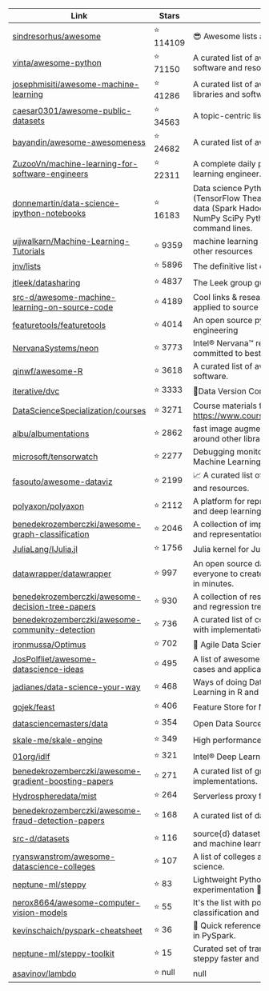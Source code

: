 | Link  | Stars   | Description
| ------------- | ------------- | ------------- |
|[sindresorhus/awesome](https://github.com/sindresorhus/awesome) | :star: 114109|😎 Awesome lists about all kinds of interesting topics|
|[vinta/awesome-python](https://github.com/vinta/awesome-python) | :star: 71150|A curated list of awesome Python frameworks libraries software and resources|
|[josephmisiti/awesome-machine-learning](https://github.com/josephmisiti/awesome-machine-learning) | :star: 41286|A curated list of awesome Machine Learning frameworks libraries and software.|
|[caesar0301/awesome-public-datasets](https://github.com/caesar0301/awesome-public-datasets) | :star: 34563|A topic-centric list of HQ open datasets. PR ☛☛☛|
|[bayandin/awesome-awesomeness](https://github.com/bayandin/awesome-awesomeness) | :star: 24682|A curated list of awesome awesomeness|
|[ZuzooVn/machine-learning-for-software-engineers](https://github.com/ZuzooVn/machine-learning-for-software-engineers) | :star: 22311|A complete daily plan for studying to become a machine learning engineer.|
|[donnemartin/data-science-ipython-notebooks](https://github.com/donnemartin/data-science-ipython-notebooks) | :star: 16183|Data science Python notebooks: Deep learning (TensorFlow Theano Caffe Keras) scikit-learn Kaggle big data (Spark Hadoop MapReduce HDFS) matplotlib pandas NumPy SciPy Python essentials AWS and various command lines.|
|[ujjwalkarn/Machine-Learning-Tutorials](https://github.com/ujjwalkarn/Machine-Learning-Tutorials) | :star: 9359|machine learning and deep learning tutorials articles and other resources |
|[jnv/lists](https://github.com/jnv/lists) | :star: 5896|The definitive list of lists (of lists) curated on GitHub|
|[jtleek/datasharing](https://github.com/jtleek/datasharing) | :star: 4837|The Leek group guide to data sharing |
|[src-d/awesome-machine-learning-on-source-code](https://github.com/src-d/awesome-machine-learning-on-source-code) | :star: 4189|Cool links & research papers related to Machine Learning applied to source code (MLonCode)|
|[featuretools/featuretools](https://github.com/featuretools/featuretools) | :star: 4014|An open source python framework for automated feature engineering|
|[NervanaSystems/neon](https://github.com/NervanaSystems/neon) | :star: 3773|Intel® Nervana™ reference deep learning framework committed to best performance on all hardware|
|[qinwf/awesome-R](https://github.com/qinwf/awesome-R) | :star: 3618|A curated list of awesome R packages frameworks and software.|
|[iterative/dvc](https://github.com/iterative/dvc) | :star: 3333|🦉Data Version Control Git for Data & Models|
|[DataScienceSpecialization/courses](https://github.com/DataScienceSpecialization/courses) | :star: 3271|Course materials for the Data Science Specialization: https://www.coursera.org/specialization/jhudatascience/1|
|[albu/albumentations](https://github.com/albu/albumentations) | :star: 2862|fast image augmentation library and easy to use wrapper around other libraries|
|[microsoft/tensorwatch](https://github.com/microsoft/tensorwatch) | :star: 2277|Debugging monitoring and visualization for Python Machine Learning and Data Science|
|[fasouto/awesome-dataviz](https://github.com/fasouto/awesome-dataviz) | :star: 2199|:chart_with_upwards_trend: A curated list of awesome data visualization libraries and resources.|
|[polyaxon/polyaxon](https://github.com/polyaxon/polyaxon) | :star: 2112|A platform for reproducible and scalable machine learning and deep learning on kubernetes|
|[benedekrozemberczki/awesome-graph-classification](https://github.com/benedekrozemberczki/awesome-graph-classification) | :star: 2046|A collection of important graph embedding classification and representation learning papers with implementations.|
|[JuliaLang/IJulia.jl](https://github.com/JuliaLang/IJulia.jl) | :star: 1756|Julia kernel for Jupyter|
|[datawrapper/datawrapper](https://github.com/datawrapper/datawrapper) | :star: 997|An open source data visualization platform helping everyone to create simple correct and embeddable charts in minutes.|
|[benedekrozemberczki/awesome-decision-tree-papers](https://github.com/benedekrozemberczki/awesome-decision-tree-papers) | :star: 930|A collection of research papers on decision classification and regression trees with implementations.|
|[benedekrozemberczki/awesome-community-detection](https://github.com/benedekrozemberczki/awesome-community-detection) | :star: 736|A curated list of community detection research papers with implementations. |
|[ironmussa/Optimus](https://github.com/ironmussa/Optimus) | :star: 702|:truck: Agile Data Science Workflows made easy with Pyspark|
|[JosPolfliet/awesome-datascience-ideas](https://github.com/JosPolfliet/awesome-datascience-ideas) | :star: 495|A list of awesome and proven Artificial Intelligence use cases and applications|
|[jadianes/data-science-your-way](https://github.com/jadianes/data-science-your-way) | :star: 468|Ways of doing Data Science Engineering and Machine Learning in R and Python|
|[gojek/feast](https://github.com/gojek/feast) | :star: 406|Feature Store for Machine Learning|
|[datasciencemasters/data](https://github.com/datasciencemasters/data) | :star: 354|Open Data Sources|
|[skale-me/skale-engine](https://github.com/skale-me/skale-engine) | :star: 349|High performance distributed data processing engine|
|[01org/idlf](https://github.com/01org/idlf) | :star: 321|Intel® Deep Learning Framework|
|[benedekrozemberczki/awesome-gradient-boosting-papers](https://github.com/benedekrozemberczki/awesome-gradient-boosting-papers) | :star: 271|A curated list of gradient boosting research papers with implementations. |
|[Hydrospheredata/mist](https://github.com/Hydrospheredata/mist) | :star: 264|Serverless proxy for Spark cluster|
|[benedekrozemberczki/awesome-fraud-detection-papers](https://github.com/benedekrozemberczki/awesome-fraud-detection-papers) | :star: 168|A curated list of data mining papers about fraud detection.|
|[src-d/datasets](https://github.com/src-d/datasets) | :star: 116|source{d} datasets (ig code\) for source code analysis and machine learning on source code|
|[ryanswanstrom/awesome-datascience-colleges](https://github.com/ryanswanstrom/awesome-datascience-colleges) | :star: 107|A list of colleges and universities offering degrees in data science. |
|[neptune-ml/steppy](https://github.com/neptune-ml/steppy) | :star: 83|Lightweight Python library for fast and reproducible experimentation :microscope:|
|[nerox8664/awesome-computer-vision-models](https://github.com/nerox8664/awesome-computer-vision-models) | :star: 55|It's the list with popular deep learning models related to classification and segmentation task|
|[kevinschaich/pyspark-cheatsheet](https://github.com/kevinschaich/pyspark-cheatsheet) | :star: 36|🐍 Quick reference guide to common patterns & functions in PySpark.|
|[neptune-ml/steppy-toolkit](https://github.com/neptune-ml/steppy-toolkit) | :star: 15|Curated set of transformers that make your work with steppy faster and more effective :telescope:|
|[asavinov/lambdo](https://github.com/asavinov/lambdo) | :star: null|null|
